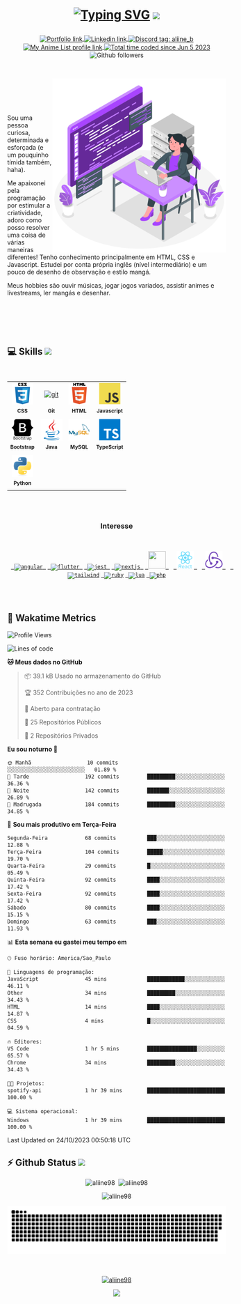 # <p align = "center"><a href="https://readme-typing-svg.demolab.com/demo/" target="_blank"><img src="https://readme-typing-svg.demolab.com?font=Space+Mono&size=26&duration=4000&pause=102&color=980DE6&vCenter=true&width=480&lines=%E2%9C%A8+Ol%C3%A1%2C+sou+Aline+Bevilacqua%2C;%E2%9C%A8+Desenvolvedora+Front-end!" alt="Typing SVG" /></a> <img src = "https://media3.giphy.com/media/v1.Y2lkPTc5MGI3NjExYTg0ZWU5M2JlNWM1NzQ1ZTcxODEyMzlhZTkwODc3M2VjOGZlYzE1NyZjdD1z/WK2RKTHwsD9NS/giphy.gif" width = "40"></p>

<p align = "center">
    <a href="https://aliine98.github.io" target="_blank">
        <img alt="Portfolio link" align="center" src = "https://img.shields.io/badge/portfolio-8A2BE2?style=for-the-badge">
    </a>
    <a href="https://www.linkedin.com/in/aline-bevilacqua/" target="_blank">
        <img alt="Linkedin link" align="center" src = "https://img.shields.io/badge/LinkedIn-0077B5?style=for-the-badge&logo=linkedin&logoColor=white">
    </a>
    <a href="https://discord.com/" target="_blank">
        <img alt="Discord tag: aliine_b" align="center" src="https://img.shields.io/badge/-aliine__b-5865f2?style=flat-square&logo=Discord&logoColor=FFF" height="28">
    </a>
    <a href="https://myanimelist.net/profile/AyumiiK" target="_blank">
        <img alt="My Anime List profile link" align="center" src = "https://img.shields.io/static/v1?style=for-the-badge&message=MyAnimeList&color=2E51A2&logo=MyAnimeList&logoColor=FFFFFF&label=">
    </a>
    <a href="https://wakatime.com/@aliine"><img src="https://wakatime.com/badge/user/d705bdc6-1244-4026-9380-8de8c1599f8d.svg?style=for-the-badge" alt="Total time coded since Jun 5 2023" align="center"/></a>
    <img alt="Github followers" align="center" src="https://img.shields.io/github/followers/Aliine98?style=for-the-badge&color=bf0f47&logo=github&logoColor=white">
</p><br>

<a href="https://storyset.com/"><img src="./assets/coding-amico.svg" width="400" align="right"></a>

<div align="left">
<br><br><br><br>

Sou uma pessoa curiosa, determinada e esforçada (e um pouquinho tímida também, haha).

Me apaixonei pela programação por estimular a criatividade, adoro como posso resolver uma coisa de várias maneiras diferentes! Tenho conhecimento principalmente em HTML, CSS e Javascript.
Estudei por conta própria inglês (nível intermediário) e um pouco de desenho de observação e estilo mangá.

Meus hobbies são ouvir músicas, jogar jogos variados, assistir animes e livestreams, ler mangás e desenhar.
</div>
<br><br><br><br>

## 💻 Skills <img src="https://i.giphy.com/media/jQ0G8ErXwiN5oKSSje/200w.webp" width="55">

<br>
<div align = "center">
    <table>
        <tr align="center">
            <td>
                <a href = "https://www.w3schools.com/css/" target = "_blank" rel = "noopener"> <img src = "https://raw.githubusercontent.com/devicons/devicon/master/icons/css3/css3-original-wordmark.svg" alt = "css3" width = "50"/></a>
            </td>
            <td>
                <a href = "https://git-scm.com/" target = "_blank" rel = "noopener"> <img src = "https://www.vectorlogo.zone/logos/git-scm/git-scm-icon.svg" alt = "git" width = "50"/> </a>
            </td>
            <td>
                 <a href = "https://www.w3.org/html/" target = "_blank" rel = "noopener"> <img src = "https://raw.githubusercontent.com/devicons/devicon/master/icons/html5/html5-original-wordmark.svg" alt = "html5" width = "50" /> </a>
            </td>
            <td>
                <a href = "https://developer.mozilla.org/en-US/docs/Web/JavaScript" target = "_blank" rel = "noopener"> <img src = "https://raw.githubusercontent.com/devicons/devicon/master/icons/javascript/javascript-original.svg" alt = "javascript" width = "50" /> </a>
            </td>
        </tr>
        <tr align="center">
            <td>
                <sup><strong>CSS</strong></sup>
            </td>
            <td>
                <sup><strong>Git</strong></sup>
            </td>
            <td>
                <sup><strong>HTML</strong></sup>
            </td>
            <td>
                <sup><strong>Javascript</strong></sup>
            </td>
        </tr>
        <tr align="center">
            <td>
                <a href = "https://getbootstrap.com" target = "_blank" rel = "noopener"> <img src = "https://raw.githubusercontent.com/devicons/devicon/master/icons/bootstrap/bootstrap-plain-wordmark.svg" alt = "bootstrap" width = "50""/> </a>
            </td>
            <td>
                <a href = "https://www.java.com" target = "_blank" rel = "noopener"> <img src = "https://raw.githubusercontent.com/devicons/devicon/master/icons/java/java-original.svg" alt = "java" width = "50" /> </a>
            </td>
            <td>
                <a href = "https://www.mysql.com/" target = "_blank" rel = "noopener"> <img src = "https://raw.githubusercontent.com/devicons/devicon/master/icons/mysql/mysql-original-wordmark.svg" alt = "mysql" width = "50" /> </a>
            </td>
            <td>
                <a href = "https://www.typescriptlang.org/" target = "_blank" rel = "noopener"> <img src = "https://raw.githubusercontent.com/devicons/devicon/master/icons/typescript/typescript-original.svg" alt = "typescript" width = "50" /> </a> 
            </td>
        </tr>
        <tr align="center">
            <td>
                <sup><strong>Bootstrap</strong></sup>
            </td>
            <td>
                <sup><strong>Java</strong></sup>
            </td>
            <td>
                <sup><strong>MySQL</strong></sup>
            </td>
            <td>
                <sup><strong>TypeScript</strong></sup>
            </td>
        </tr>
        <tr align="center">
            <td>
                <a href = "https://www.python.org" target = "_blank" rel = "noopener"> <img src = "https://raw.githubusercontent.com/devicons/devicon/master/icons/python/python-original.svg" alt = "python" width = "50"> </a>
            </td>
        </tr>
        <tr align="center">
            <td>
                <sup><strong>Python</strong></sup>
            </td>
        </tr>
    </table>
</div>
<br><br>

### <p align = "center"> Interesse </p>

<br>
<p  align="center"> 
    <code><a href = "https://angular.io" target = "_blank" rel = "noopener"> <img src = "https://angular.io/assets/images/logos/angular/angular.svg" alt = "angular" width = "40" height = "40"/> </a></code>
    <code><a href = "https://flutter.dev" target = "_blank" rel = "noopener"> <img src = "https://www.vectorlogo.zone/logos/flutterio/flutterio-icon.svg" alt = "flutter" width = "40" height = "40"/> </a></code> 
    <code><a href = "https://jestjs.io" target = "_blank" rel = "noopener"> <img src = "https://www.vectorlogo.zone/logos/jestjsio/jestjsio-icon.svg" alt = "jest" width = "40" height = "40"/> </a></code>
    <code><a href = "https://nextjs.org/" target = "_blank" rel = "noopener"> <img src = "https://d2nir1j4sou8ez.cloudfront.net/wp-content/uploads/2021/12/nextjs-boilerplate-logo.png" alt = "nextjs" width = "40" height = "40"/> </a></code>
    <code><a href = "https://vuejs.org/" target = "_blank" rel = "noopener"> <img src="https://cdn.jsdelivr.net/gh/devicons/devicon/icons/vuejs/vuejs-original.svg" width = "40" height = "40"/> </a> </code>
    <code><a href = "https://reactjs.org/" target = "_blank" rel = "noopener"> <img src = "https://raw.githubusercontent.com/devicons/devicon/master/icons/react/react-original-wordmark.svg" alt = "react" width = "40" height = "40"/> </a> </code>
    <code><a href = "https://redux.js.org" target = "_blank" rel = "noopener"> <img src = "https://raw.githubusercontent.com/devicons/devicon/master/icons/redux/redux-original.svg" alt = "redux" width = "40" height = "40"/> </a> </code>
    <code><a href = "https://tailwindcss.com/" target = "_blank" rel = "noopener"> <img src = "https://www.vectorlogo.zone/logos/tailwindcss/tailwindcss-icon.svg" alt = "tailwind" width = "40" height = "40"/></a></code>
    <code><a href = "https://www.ruby-lang.org/pt/" target = "_blank" rel = "noopener"> <img src = "https://cdn.jsdelivr.net/gh/devicons/devicon/icons/ruby/ruby-original.svg" alt = "ruby" width = "38" height = "38"/></a></code>
    <code><a href = "https://www.lua.org/portugues.html" target = "_blank" rel = "noopener"> <img src = "https://cdn.jsdelivr.net/gh/devicons/devicon/icons/lua/lua-original-wordmark.svg" alt = "lua" width = "40" height = "40"/></a></code>
    <code><a href = "https://www.php.net/" target = "_blank" rel = "noopener"> <img src = "https://cdn.jsdelivr.net/gh/devicons/devicon/icons/php/php-original.svg" alt = "php" width = "40" height = "40"/></a></code>
</p>
 <br><br>

## 🚀 Wakatime Metrics

<!--START_SECTION:waka-->
![Profile Views](http://img.shields.io/badge/Visualizac%C3%B5es%20do%20perfil-0-blue)

![Lines of code](https://img.shields.io/badge/Desde%20o%20Hello%20World%20eu%20escrevi-94.6%20thousand%20linhas%20de%20c%C3%B3digo-blue)

**🐱 Meus dados no GitHub** 

> 📦 39.1 kB Usado no armazenamento do GitHub 
 > 
> 🏆 352 Contribuições no ano de 2023
 > 
> 💼 Aberto para contratação
 > 
> 📜 25 Repositórios Públicos 
 > 
> 🔑 2 Repositórios Privados 
 > 
**Eu sou noturno 🦉** 

```text
🌞 Manhã                  10 commits          ░░░░░░░░░░░░░░░░░░░░░░░░░   01.89 % 
🌆 Tarde                  192 commits         █████████░░░░░░░░░░░░░░░░   36.36 % 
🌃 Noite                  142 commits         ███████░░░░░░░░░░░░░░░░░░   26.89 % 
🌙 Madrugada              184 commits         █████████░░░░░░░░░░░░░░░░   34.85 % 
```
📅 **Sou mais produtivo em Terça-Feira** 

```text
Segunda-Feira            68 commits          ███░░░░░░░░░░░░░░░░░░░░░░   12.88 % 
Terça-Feira              104 commits         █████░░░░░░░░░░░░░░░░░░░░   19.70 % 
Quarta-Feira             29 commits          █░░░░░░░░░░░░░░░░░░░░░░░░   05.49 % 
Quinta-Feira             92 commits          ████░░░░░░░░░░░░░░░░░░░░░   17.42 % 
Sexta-Feira              92 commits          ████░░░░░░░░░░░░░░░░░░░░░   17.42 % 
Sábado                   80 commits          ████░░░░░░░░░░░░░░░░░░░░░   15.15 % 
Domingo                  63 commits          ███░░░░░░░░░░░░░░░░░░░░░░   11.93 % 
```


📊 **Esta semana eu gastei meu tempo em** 

```text
🕑︎ Fuso horário: America/Sao_Paulo

💬 Linguagens de programação: 
JavaScript               45 mins             ████████████░░░░░░░░░░░░░   46.11 % 
Other                    34 mins             █████████░░░░░░░░░░░░░░░░   34.43 % 
HTML                     14 mins             ████░░░░░░░░░░░░░░░░░░░░░   14.87 % 
CSS                      4 mins              █░░░░░░░░░░░░░░░░░░░░░░░░   04.59 % 

🔥 Editores: 
VS Code                  1 hr 5 mins         ████████████████░░░░░░░░░   65.57 % 
Chrome                   34 mins             █████████░░░░░░░░░░░░░░░░   34.43 % 

🐱‍💻 Projetos: 
spotify-api              1 hr 39 mins        █████████████████████████   100.00 % 

💻 Sistema operacional: 
Windows                  1 hr 39 mins        █████████████████████████   100.00 % 
```


 Last Updated on 24/10/2023 00:50:18 UTC
<!--END_SECTION:waka-->
 
## ⚡ Github Status <img src="https://media0.giphy.com/media/tFqKgC5KSoZRm/200w.webp?cid=ecf05e47hcla6vyid9ijcrxlkfi0j7r01tyr61khwveug5qy&rid=200w.webp&ct=s" width="65">

<p align="center"><img src="https://my-github-readme-stats-git-master-aliine98.vercel.app/api?username=aliine98&show_icons=true&locale=en&theme=radical" alt="aliine98" />&nbsp;&nbsp;<img src = "https://my-github-readme-stats-git-master-aliine98.vercel.app/api/top-langs?username=aliine98&show_icons=true&locale=en&layout=compact&theme=radical&exclude_repo=my-github-readme-stats,github-readme-streak-stats,ajax-com-js-puro" alt = "aliine98" /></p>

<p align="center"><img src = "https://github-readme-streak-stats-aliine98.vercel.app/?user=aliine98&theme=default&theme=radical" alt = "aliine98" /></p>

<div align="center"><picture>
  <source media="(prefers-color-scheme: dark)" srcset="https://raw.githubusercontent.com/Aliine98/Aliine98/output/github-contribution-grid-snake-dark.svg">
  <source media="(prefers-color-scheme: light)" srcset="https://raw.githubusercontent.com/Aliine98/Aliine98/output/github-contribution-grid-snake.svg">
  <img alt="github contribution grid snake animation" src="https://raw.githubusercontent.com/Aliine98/Aliine98/output/github-contribution-grid-snake.svg">
</picture></div>
<br><br>
<p align="center"> <a href="https://github.com/ryo-ma/github-profile-trophy" target="_blank"><img src="https://github-profile-trophy.vercel.app/?username=aliine98&theme=radical&column=4" alt="aliine98" /></a> </p>

<p align = "center"><img src = "https://media4.giphy.com/media/jp74BJUjo1aifN1Rtn/giphy.gif?cid=ecf05e47kau4k3us5927t48mqlbqy35pxvq252k34i4x038g&rid=giphy.gif&ct=g" width = "600"></p>
